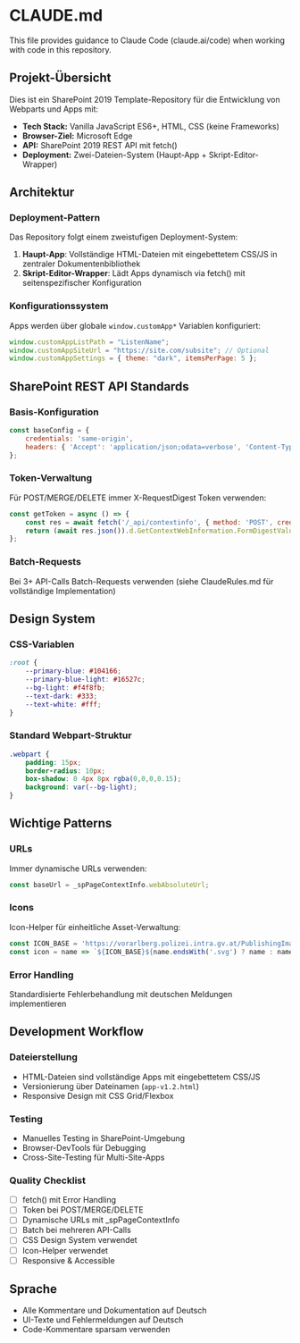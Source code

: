 # CLAUDE.md

This file provides guidance to Claude Code (claude.ai/code) when working with code in this repository.

## Projekt-Übersicht

Dies ist ein SharePoint 2019 Template-Repository für die Entwicklung von Webparts und Apps mit:
- **Tech Stack:** Vanilla JavaScript ES6+, HTML, CSS (keine Frameworks)
- **Browser-Ziel:** Microsoft Edge 
- **API:** SharePoint 2019 REST API mit fetch()
- **Deployment:** Zwei-Dateien-System (Haupt-App + Skript-Editor-Wrapper)

## Architektur

### Deployment-Pattern
Das Repository folgt einem zweistufigen Deployment-System:
1. **Haupt-App**: Vollständige HTML-Dateien mit eingebettetem CSS/JS in zentraler Dokumentenbibliothek
2. **Skript-Editor-Wrapper**: Lädt Apps dynamisch via fetch() mit seitenspezifischer Konfiguration

### Konfigurationssystem
Apps werden über globale `window.customApp*` Variablen konfiguriert:
```javascript
window.customAppListPath = "ListenName";
window.customAppSiteUrl = "https://site.com/subsite"; // Optional
window.customAppSettings = { theme: "dark", itemsPerPage: 5 };
```

## SharePoint REST API Standards

### Basis-Konfiguration
```javascript
const baseConfig = {
    credentials: 'same-origin',
    headers: { 'Accept': 'application/json;odata=verbose', 'Content-Type': 'application/json;odata=verbose' }
};
```

### Token-Verwaltung
Für POST/MERGE/DELETE immer X-RequestDigest Token verwenden:
```javascript
const getToken = async () => {
    const res = await fetch('/_api/contextinfo', { method: 'POST', credentials: 'same-origin' });
    return (await res.json()).d.GetContextWebInformation.FormDigestValue;
};
```

### Batch-Requests
Bei 3+ API-Calls Batch-Requests verwenden (siehe ClaudeRules.md für vollständige Implementation)

## Design System

### CSS-Variablen
```css
:root {
    --primary-blue: #104166; 
    --primary-blue-light: #16527c;
    --bg-light: #f4f8fb; 
    --text-dark: #333; 
    --text-white: #fff;
}
```

### Standard Webpart-Struktur
```css
.webpart {
    padding: 15px; 
    border-radius: 10px; 
    box-shadow: 0 4px 8px rgba(0,0,0,0.15);
    background: var(--bg-light);
}
```

## Wichtige Patterns

### URLs
Immer dynamische URLs verwenden:
```javascript
const baseUrl = _spPageContextInfo.webAbsoluteUrl;
```

### Icons
Icon-Helper für einheitliche Asset-Verwaltung:
```javascript
const ICON_BASE = 'https://vorarlberg.polizei.intra.gv.at/PublishingImages/icons/';
const icon = name => `${ICON_BASE}${name.endsWith('.svg') ? name : name + '.svg'}`;
```

### Error Handling
Standardisierte Fehlerbehandlung mit deutschen Meldungen implementieren

## Development Workflow

### Dateierstellung
- HTML-Dateien sind vollständige Apps mit eingebettetem CSS/JS
- Versionierung über Dateinamen (`app-v1.2.html`)
- Responsive Design mit CSS Grid/Flexbox

### Testing
- Manuelles Testing in SharePoint-Umgebung
- Browser-DevTools für Debugging
- Cross-Site-Testing für Multi-Site-Apps

### Quality Checklist
- [ ] fetch() mit Error Handling
- [ ] Token bei POST/MERGE/DELETE  
- [ ] Dynamische URLs mit _spPageContextInfo
- [ ] Batch bei mehreren API-Calls
- [ ] CSS Design System verwendet
- [ ] Icon-Helper verwendet
- [ ] Responsive & Accessible

## Sprache
- Alle Kommentare und Dokumentation auf Deutsch
- UI-Texte und Fehlermeldungen auf Deutsch
- Code-Kommentare sparsam verwenden